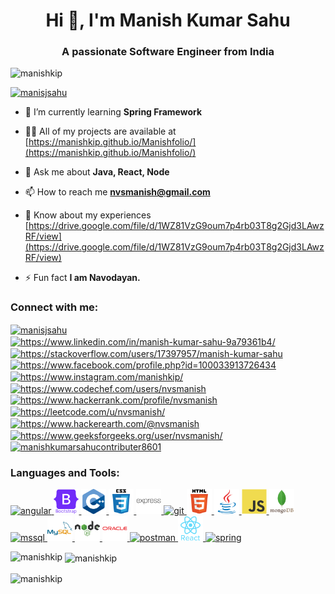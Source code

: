 <h1 align="center">Hi 👋, I'm Manish Kumar Sahu</h1>
<h3 align="center">A passionate Software Engineer from India</h3>

<p align="left"> <img src="https://komarev.com/ghpvc/?username=manishkip&label=Profile%20views&color=0e75b6&style=flat" alt="manishkip" /> </p>

<p align="left"> <a href="https://twitter.com/manisjsahu" target="blank"><img src="https://img.shields.io/twitter/follow/manisjsahu?logo=twitter&style=for-the-badge" alt="manisjsahu" /></a> </p>

- 🌱 I’m currently learning **Spring Framework**

- 👨‍💻 All of my projects are available at [https://manishkip.github.io/Manishfolio/](https://manishkip.github.io/Manishfolio/)

- 💬 Ask me about **Java, React, Node**

- 📫 How to reach me **nvsmanish@gmail.com**

- 📄 Know about my experiences [https://drive.google.com/file/d/1WZ81VzG9oum7p4rb03T8g2Gjd3LAwzRF/view](https://drive.google.com/file/d/1WZ81VzG9oum7p4rb03T8g2Gjd3LAwzRF/view)

- ⚡ Fun fact **I am Navodayan.**

<h3 align="left">Connect with me:</h3>
<p align="left">
<a href="https://twitter.com/manisjsahu" target="blank"><img align="center" src="https://raw.githubusercontent.com/rahuldkjain/github-profile-readme-generator/master/src/images/icons/Social/twitter.svg" alt="manisjsahu" height="30" width="40" /></a>
<a href="https://linkedin.com/in/https://www.linkedin.com/in/manish-kumar-sahu-9a79361b4/" target="blank"><img align="center" src="https://raw.githubusercontent.com/rahuldkjain/github-profile-readme-generator/master/src/images/icons/Social/linked-in-alt.svg" alt="https://www.linkedin.com/in/manish-kumar-sahu-9a79361b4/" height="30" width="40" /></a>
<a href="https://stackoverflow.com/users/https://stackoverflow.com/users/17397957/manish-kumar-sahu" target="blank"><img align="center" src="https://raw.githubusercontent.com/rahuldkjain/github-profile-readme-generator/master/src/images/icons/Social/stack-overflow.svg" alt="https://stackoverflow.com/users/17397957/manish-kumar-sahu" height="30" width="40" /></a>
<a href="https://fb.com/https://www.facebook.com/profile.php?id=100033913726434" target="blank"><img align="center" src="https://raw.githubusercontent.com/rahuldkjain/github-profile-readme-generator/master/src/images/icons/Social/facebook.svg" alt="https://www.facebook.com/profile.php?id=100033913726434" height="30" width="40" /></a>
<a href="https://instagram.com/https://www.instagram.com/manishkip/" target="blank"><img align="center" src="https://raw.githubusercontent.com/rahuldkjain/github-profile-readme-generator/master/src/images/icons/Social/instagram.svg" alt="https://www.instagram.com/manishkip/" height="30" width="40" /></a>
<a href="https://www.codechef.com/users/https://www.codechef.com/users/nvsmanish" target="blank"><img align="center" src="https://cdn.jsdelivr.net/npm/simple-icons@3.1.0/icons/codechef.svg" alt="https://www.codechef.com/users/nvsmanish" height="30" width="40" /></a>
<a href="https://www.hackerrank.com/https://www.hackerrank.com/profile/nvsmanish" target="blank"><img align="center" src="https://raw.githubusercontent.com/rahuldkjain/github-profile-readme-generator/master/src/images/icons/Social/hackerrank.svg" alt="https://www.hackerrank.com/profile/nvsmanish" height="30" width="40" /></a>
<a href="https://www.leetcode.com/https://leetcode.com/u/nvsmanish/" target="blank"><img align="center" src="https://raw.githubusercontent.com/rahuldkjain/github-profile-readme-generator/master/src/images/icons/Social/leet-code.svg" alt="https://leetcode.com/u/nvsmanish/" height="30" width="40" /></a>
<a href="https://www.hackerearth.com/https://www.hackerearth.com/@nvsmanish" target="blank"><img align="center" src="https://raw.githubusercontent.com/rahuldkjain/github-profile-readme-generator/master/src/images/icons/Social/hackerearth.svg" alt="https://www.hackerearth.com/@nvsmanish" height="30" width="40" /></a>
<a href="https://auth.geeksforgeeks.org/user/https://www.geeksforgeeks.org/user/nvsmanish/" target="blank"><img align="center" src="https://raw.githubusercontent.com/rahuldkjain/github-profile-readme-generator/master/src/images/icons/Social/geeks-for-geeks.svg" alt="https://www.geeksforgeeks.org/user/nvsmanish/" height="30" width="40" /></a>
<a href="https://discord.gg/manishkumarsahucontributer8601" target="blank"><img align="center" src="https://raw.githubusercontent.com/rahuldkjain/github-profile-readme-generator/master/src/images/icons/Social/discord.svg" alt="manishkumarsahucontributer8601" height="30" width="40" /></a>
</p>

<h3 align="left">Languages and Tools:</h3>
<p align="left"> <a href="https://angular.io" target="_blank" rel="noreferrer"> <img src="https://angular.io/assets/images/logos/angular/angular.svg" alt="angular" width="40" height="40"/> </a> <a href="https://getbootstrap.com" target="_blank" rel="noreferrer"> <img src="https://raw.githubusercontent.com/devicons/devicon/master/icons/bootstrap/bootstrap-plain-wordmark.svg" alt="bootstrap" width="40" height="40"/> </a> <a href="https://www.w3schools.com/cpp/" target="_blank" rel="noreferrer"> <img src="https://raw.githubusercontent.com/devicons/devicon/master/icons/cplusplus/cplusplus-original.svg" alt="cplusplus" width="40" height="40"/> </a> <a href="https://www.w3schools.com/css/" target="_blank" rel="noreferrer"> <img src="https://raw.githubusercontent.com/devicons/devicon/master/icons/css3/css3-original-wordmark.svg" alt="css3" width="40" height="40"/> </a> <a href="https://expressjs.com" target="_blank" rel="noreferrer"> <img src="https://raw.githubusercontent.com/devicons/devicon/master/icons/express/express-original-wordmark.svg" alt="express" width="40" height="40"/> </a> <a href="https://git-scm.com/" target="_blank" rel="noreferrer"> <img src="https://www.vectorlogo.zone/logos/git-scm/git-scm-icon.svg" alt="git" width="40" height="40"/> </a> <a href="https://www.w3.org/html/" target="_blank" rel="noreferrer"> <img src="https://raw.githubusercontent.com/devicons/devicon/master/icons/html5/html5-original-wordmark.svg" alt="html5" width="40" height="40"/> </a> <a href="https://www.java.com" target="_blank" rel="noreferrer"> <img src="https://raw.githubusercontent.com/devicons/devicon/master/icons/java/java-original.svg" alt="java" width="40" height="40"/> </a> <a href="https://developer.mozilla.org/en-US/docs/Web/JavaScript" target="_blank" rel="noreferrer"> <img src="https://raw.githubusercontent.com/devicons/devicon/master/icons/javascript/javascript-original.svg" alt="javascript" width="40" height="40"/> </a> <a href="https://www.mongodb.com/" target="_blank" rel="noreferrer"> <img src="https://raw.githubusercontent.com/devicons/devicon/master/icons/mongodb/mongodb-original-wordmark.svg" alt="mongodb" width="40" height="40"/> </a> <a href="https://www.microsoft.com/en-us/sql-server" target="_blank" rel="noreferrer"> <img src="https://www.svgrepo.com/show/303229/microsoft-sql-server-logo.svg" alt="mssql" width="40" height="40"/> </a> <a href="https://www.mysql.com/" target="_blank" rel="noreferrer"> <img src="https://raw.githubusercontent.com/devicons/devicon/master/icons/mysql/mysql-original-wordmark.svg" alt="mysql" width="40" height="40"/> </a> <a href="https://nodejs.org" target="_blank" rel="noreferrer"> <img src="https://raw.githubusercontent.com/devicons/devicon/master/icons/nodejs/nodejs-original-wordmark.svg" alt="nodejs" width="40" height="40"/> </a> <a href="https://www.oracle.com/" target="_blank" rel="noreferrer"> <img src="https://raw.githubusercontent.com/devicons/devicon/master/icons/oracle/oracle-original.svg" alt="oracle" width="40" height="40"/> </a> <a href="https://postman.com" target="_blank" rel="noreferrer"> <img src="https://www.vectorlogo.zone/logos/getpostman/getpostman-icon.svg" alt="postman" width="40" height="40"/> </a> <a href="https://reactjs.org/" target="_blank" rel="noreferrer"> <img src="https://raw.githubusercontent.com/devicons/devicon/master/icons/react/react-original-wordmark.svg" alt="react" width="40" height="40"/> </a> <a href="https://spring.io/" target="_blank" rel="noreferrer"> <img src="https://www.vectorlogo.zone/logos/springio/springio-icon.svg" alt="spring" width="40" height="40"/> </a> </p>

<p><img align="left" src="https://github-readme-stats.vercel.app/api/top-langs?username=manishkip&show_icons=true&locale=en&layout=compact" alt="manishkip" /></p>

<p>&nbsp;<img align="center" src="https://github-readme-stats.vercel.app/api?username=manishkip&show_icons=true&locale=en" alt="manishkip" /></p>

<p><img align="center" src="https://github-readme-streak-stats.herokuapp.com/?user=manishkip&" alt="manishkip" /></p>
